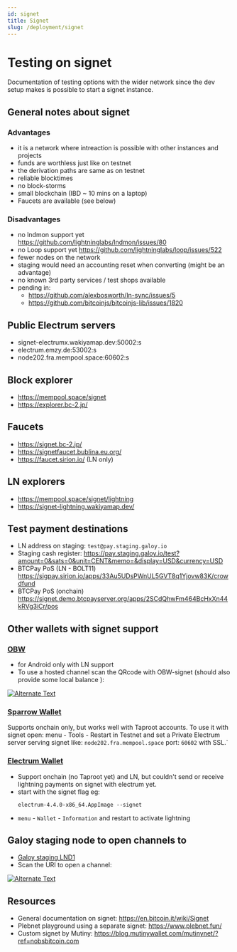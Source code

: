 ```yaml
---
id: signet
title: Signet
slug: /deployment/signet
---
```


# Testing on signet

Documentation of testing options with the wider network since the dev setup makes is possible to start a signet instance.

## General notes about signet
### Advantages
- it is a network where intreaction is possible with other instances and projects
- funds are worthless just like on testnet
- the derivation paths are same as on testnet
- reliable blocktimes
- no block-storms
- small blockchain (IBD ~ 10 mins on a laptop)
- Faucets are available (see below)

### Disadvantages
- no lndmon support yet https://github.com/lightninglabs/lndmon/issues/80
- no Loop support yet https://github.com/lightninglabs/loop/issues/522
- fewer nodes on the network
- staging would need an accounting reset when converting (might be an advantage)
- no known 3rd party services / test shops available
- pending in:
  - https://github.com/alexbosworth/ln-sync/issues/5
  - https://github.com/bitcoinjs/bitcoinjs-lib/issues/1820

## Public Electrum servers
* signet-electrumx.wakiyamap.dev:50002:s
* electrum.emzy.de:53002:s
* node202.fra.mempool.space:60602:s

## Block explorer
* https://mempool.space/signet
* https://explorer.bc-2.jp/

## Faucets
- https://signet.bc-2.jp/
- https://signetfaucet.bublina.eu.org/
- https://faucet.sirion.io/ (LN only)

## LN explorers
- https://mempool.space/signet/lightning
- https://signet-lightning.wakiyamap.dev/

## Test payment destinations
* LN address on staging: `test@pay.staging.galoy.io`
* Staging cash register: https://pay.staging.galoy.io/test?amount=0&sats=0&unit=CENT&memo=&display=USD&currency=USD
* BTCPay PoS (LN - BOLT11) https://sigpay.sirion.io/apps/33Au5UDsPWnUL5GVT8q1Yjovw83K/crowdfund
* BTCPay PoS (onchain) https://signet.demo.btcpayserver.org/apps/2SCdQhwFm464BcHxXn44kRVg3iCr/pos

## Other wallets with signet support
### [OBW](https://github.com/nbd-wtf/obw/releases/)
* for Android only with LN support
* To use a hosted channel scan the QRcode with OBW-signet (should also provide some local balance ):

[![Alternate Text](https://user-images.githubusercontent.com/43343391/206720745-838fb788-d09d-4af9-8400-32c2137dd30b.png)](https://user-images.githubusercontent.com/43343391/206720745-838fb788-d09d-4af9-8400-32c2137dd30b.png)


### [Sparrow Wallet](https://sparrowwallet.com/download/)
Supports onchain only, but works well with Taproot accounts. To use it with signet open:
 menu - Tools - Restart  in Testnet and set a Private Electrum server serving signet like: `node202.fra.mempool.space` port: `60602` with SSL.`

### [Electrum Wallet](https://electrum.org/#download)
* Support onchain (no Taproot yet) and LN, but couldn't send or receive lightning payments on signet with electrum yet.
* start with the signet flag eg:
    ```
    electrum-4.4.0-x86_64.AppImage --signet
    ```
* `menu` - `Wallet` - `Information` and restart to activate lightning

## Galoy staging node to open channels to
* [Galoy staging LND1](https://mempool.space/signet/lightning/node/024e679c1a77143029b806f396f935fa6cd0744970f412667adfc75edbbab54d7a)
* Scan the URI to open a channel:

[![Alternate Text](https://user-images.githubusercontent.com/43343391/200599602-093133de-4d40-4ab3-9ed6-4f4af1d4527c.png)](https://mempool.space/signet/lightning/node/024e679c1a77143029b806f396f935fa6cd0744970f412667adfc75edbbab54d7a)


## Resources
* General documentation on signet: https://en.bitcoin.it/wiki/Signet
* Plebnet playground using a separate signet: https://www.plebnet.fun/
* Custom signet by Mutiny: https://blog.mutinywallet.com/mutinynet/?ref=nobsbitcoin.com
